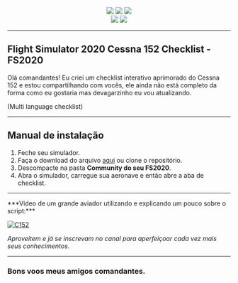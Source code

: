 <p align="center">
<img src="https://img.shields.io/github/license/fcamargo10/checklist-c152-fc?style=plastic">
<img src="https://img.shields.io/github/repo-size/fcamargo10/checklist-c152-fc?style=plastic">
<img src="https://img.shields.io/github/v/tag/fcamargo10/checklist-c152-fc?style=plastic"><br>
<img src="https://img.shields.io/badge/simulator-Flight Simulator 2020-blue?style=plastic&logoColor=white">
<img src="https://img.shields.io/badge/aircraft-Cessna 152-blue?style=plastic&logoColor=white">
</p>
<hr>

<h2>Flight Simulator 2020 Cessna 152 Checklist - FS2020</h2>

Olá comandantes!
Eu criei um checklist interativo aprimorado do Cessna 152 e estou compartilhando com vocês, ele ainda não está completo da forma como eu gostaria mas devagarzinho eu vou atualizando.

(Multi language checklist)
<hr>

<h2>Manual de instalação</h2>

 1. Feche seu simulador.
 2. Faça o download do arquivo [aqui](https://github.com/fcamargo10/checklist-c152-fc/releases/latest) ou clone o repositório.
 3. Descompacte na pasta **Community do seu FS2020**. 
 4. Abra o simulador, carregue sua aeronave e então abre a aba de checklist.
 
<hr>
 ***Video de um grande aviador utilizando e explicando um pouco sobre o script:***

 [![C152](https://img.youtube.com/vi/_GKFDYYvy3U/0.jpg)](https://www.youtube.com/watch?v=_GKFDYYvy3U)
 

*Aproveitem e já se inscrevam no canal para aperfeiçoar cada vez mais seus conhecimentos.*

___________
### Bons voos meus amigos comandantes.
